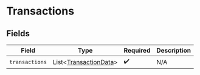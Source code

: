 # Transactions


## Fields

| Field                                                            | Type                                                             | Required                                                         | Description                                                      |
| ---------------------------------------------------------------- | ---------------------------------------------------------------- | ---------------------------------------------------------------- | ---------------------------------------------------------------- |
| `transactions`                                                   | List\<[TransactionData](../../models/shared/TransactionData.md)> | :heavy_check_mark:                                               | N/A                                                              |
